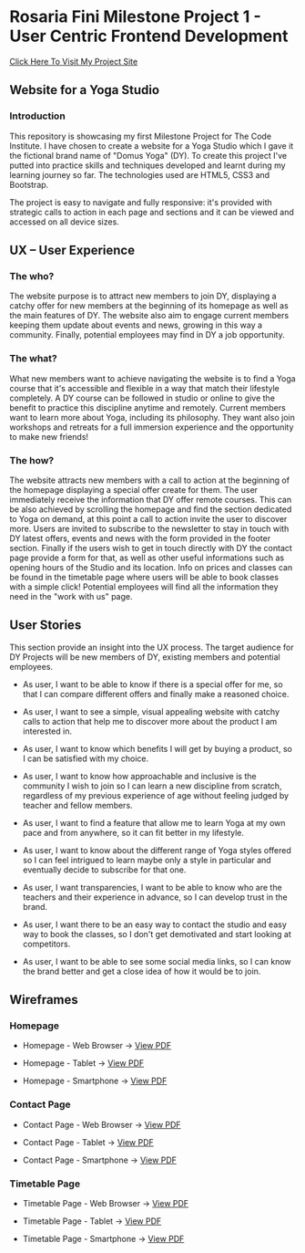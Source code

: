 # Rosaria Fini Milestone Project 1 - User Centric Frontend Development

[Click Here To Visit My Project Site]()

## Website for a Yoga Studio

### Introduction

This repository is showcasing my first Milestone Project for The Code Institute.
I have chosen to create a website for a Yoga Studio which I gave it the fictional brand name of "Domus Yoga" (DY). To create this project I've putted into practice skills and techniques developed and learnt during my learning journey so far. The technologies used are HTML5, CSS3 and Bootstrap.

The project is easy to navigate and fully responsive: it's provided with strategic calls to action in each page and sections and it can be viewed and accessed on all device sizes.

## UX – User Experience

### The who?
The website purpose is to attract new members to join DY, displaying a catchy offer for new members at the beginning of its homepage as well as the main features of DY. The website also aim to engage current members keeping them update about events and news, growing in this way a community. Finally, potential employees may find in DY a job opportunity.

### The what?
What new members want to achieve navigating the website is to find a Yoga course that it's accessible and flexible in a way that match their lifestyle completely. A DY course can be followed in studio or online to give the benefit to practice this discipline anytime and remotely. Current members want to learn more about Yoga, including its philosophy. They want also join workshops and retreats for a full immersion experience and the opportunity to make new friends!

### The how?
The website attracts new members with a call to action at the beginning of the homepage displaying a special offer create for them. The user immediately receive the information that DY offer remote courses. This can be also achieved by scrolling the homepage and find the section dedicated to Yoga on demand, at this point a call to action invite the user to discover more. Users are invited to subscribe to the newsletter to stay in touch with DY latest offers, events and news with the form provided in the footer section. Finally if the users wish to get in touch directly with DY the contact page provide a form for that, as well as other useful informations such as opening hours of the Studio and its location. Info on prices and classes can be found in the timetable page where users will be able to book classes with a simple click! Potential employees will find all the information they need in the "work with us" page.

## User Stories
This section provide an insight into the UX process. The target audience for DY Projects will be new members of DY, existing members and potential employees.

* As user, I want to be able to know if there is a special offer for me, so that I can compare different offers and finally make a reasoned choice.

* As user, I want to see a simple, visual appealing website with catchy calls to action that help me to  discover more about the product I am interested in.

* As user, I want to know which benefits I will get by buying a product, so I can be satisfied with my choice.

* As user, I want to know how approachable and inclusive is the community I wish to join so I can learn a new discipline from scratch, regardless of my previous experience of age without feeling judged by teacher and fellow members.

* As user, I want to find a feature that allow me to learn Yoga at my own pace and from anywhere, so it can fit better in my lifestyle.

* As user, I want to know about the different range of Yoga styles offered so I can feel intrigued to learn maybe only a style in particular and eventually decide to subscribe for that one.

* As user, I want transparencies, I want to be able to know who are the teachers and their experience in advance, so I can develop trust in the brand.

* As user, I want there to be an easy way to contact the studio and easy way to book the classes, so I don't get demotivated and start looking at competitors.

* As user, I want to be able to see some social media links, so I can know the brand better and get a close idea of how it would be to join.

## Wireframes

### Homepage 

* Homepage - Web Browser -> [View PDF](PDF/home-webbrowser.pdf)

* Homepage - Tablet -> [View PDF](PDF/home-tablet.pdf)

* Homepage - Smartphone -> [View PDF](PDF/home-smartphone.pdf)

### Contact Page 

* Contact Page - Web Browser -> [View PDF](PDF/cont-webbrowser.pdf)

* Contact Page - Tablet -> [View PDF](PDF/cont-tablet.pdf)

* Contact Page - Smartphone -> [View PDF](PDF/cont-smartphone.pdf)

### Timetable Page 

* Timetable Page - Web Browser -> [View PDF](PDF/time-webbrowser.pdf)

* Timetable Page - Tablet -> [View PDF](PDF/time-tablet.pdf)

* Timetable Page - Smartphone -> [View PDF](PDF/time-smartphone.pdf)
